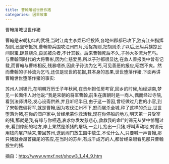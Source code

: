 ```yaml
---
title: 曹翰屠城世世作猪
categories: 因果故事
---
```


	   
曹翰屠城世世作猪

曹翰是宋朝初年的武将,当时江南主李煜已经投降,各地州郡都已攻下,独有江州指挥胡则,还坚守抵抗,曹翰带兵围攻江州四月,活捉胡则,把胡则杀了以后,还纵兵掳掠民间财宝,肆意烧杀,良民被杀者,不计其数。后来曹翰死后不久,子孙大多流为乞丐。与曹翰同时代的大将曹彬,因为仁慈爱民,所以子孙都很显达,在救人善报类中曾有记载,而曹翰与曹彬相反,残暴嗜杀,因此子孙流为乞丐,可见善恶的报应,昭然不爽。然而曹翰的子孙流为乞丐,还仅是现世的花报,其本身的恶果,世世堕落作猪,下面再讲曹翰世世堕落作猪的事实:

苏州人刘锡元,在明朝万历壬子年秋间,在贵州担任房考官,回乡的时候,船经湖南,梦见一长面伟人对他说:“我是宋朝的将军曹翰,前生在唐朝时是一商人,偶而经过寺院,看到法师讲经,发心设斋供养,并且听经半日,由于这一善因,曾经做过几世的小官,到了宋朝做偏将军,就是曹翰,因为攻伐江州不下,怒而屠杀全城,种了这样的杀业,世世堕落为猪,在你的佃户家中,曾经承蒙你救活我,现在你停船的地方,明天第一只受宰的猪,那就是我,有缘与你相遇,哀求你发发慈悲心,救救我的命!”刘锡元从梦中惊醒过来,看到停船的地方,岸上果然是杀猪的屠场,一会儿,抬出一只猪,呼叫声动地,刘锡元用钱向屠户赎来,带回苏州,送到阊门放生园中放生,不论什么人,只要喊一声曹翰,那只猪就会昂首摇尾的答应,在当时的苏州,有成千成万的人,都曾经亲眼看见那只曹翰投生的猪.


摘自：http://www.wmxf.net/show3_1_44_9.htm